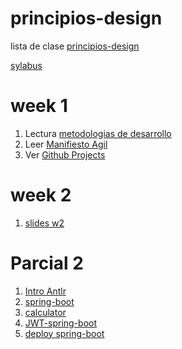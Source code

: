 # principios-design

lista de clase [principios-design](https://docs.google.com/spreadsheets/d/1BHa37Ce9oNlCXk8SDqr1MoGog--c18h5INcvXzTXn7I/edit?usp=sharing)

[sylabus](https://www.uv.mx/oferta-educativa/experiencia-educativa/?programa=ISOF-23-E-CR&cur=38002&mat=ISMN)

# week 1
1. Lectura [metodologias de desarrollo](https://www.positivo.pro/blog/metodologias-agiles-vs-tradicionales/)
2. Leer [Manifiesto Agil](https://agilemanifesto.org/iso/es/manifesto.html)
3. Ver [Github Projects](https://github.com/features/issues)

# week 2

1. [slides w2](https://docs.google.com/presentation/d/1x7UQ794CXgFF0G8SzYwOXiRmAwvLIxWCMDp8bJcA3p4/edit?usp=sharing)

# Parcial 2

1. [Intro Antlr](https://docs.google.com/presentation/d/1tLjDYmkaPwwyJHrfDPb7Zk-8CbYUC-vtToTm-cnO_YE/edit?usp=sharing)
2. [spring-boot](https://docs.google.com/presentation/d/14KtJUxwHGjgou1fmZAZBHSbDI3YKaM0B5zCS_FwOeQk/edit?usp=sharing)
3. [calculator](https://docs.google.com/presentation/d/15HHoTxF8nK9hm67Um_33N6qw3JVjJhSTMUrJgeU6S_A/edit?usp=sharing)
4. [JWT-spring-boot](https://www.bezkoder.com/spring-boot-security-postgresql-jwt-authentication/)
5. [deploy spring-boot](https://docs.google.com/presentation/d/1P1ylYSL9c0aJcO2JxHQxiFecEcw8k9Gw3UHm941oozc/edit?usp=sharing)
   
